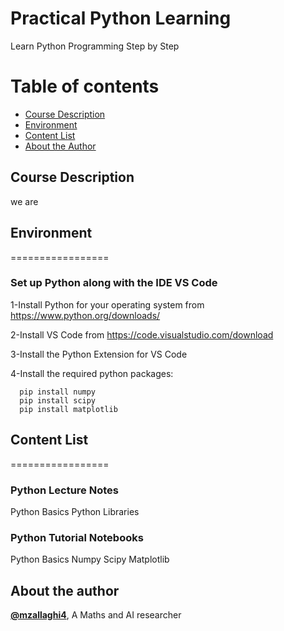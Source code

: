 # Practical Python Learning
Learn Python Programming Step by Step

Table of contents
=================

<!--ts-->
* [Course Description](#course-description)
* [Environment](#environment)
* [Content List](#content-list)
* [About the Author](#about-the-author)
<!--te-->

## Course Description
we are

## Environment
=================
### Set up Python along with the IDE VS Code
1-Install Python for your operating system from  https://www.python.org/downloads/

2-Install VS Code from https://code.visualstudio.com/download 

3-Install the Python Extension for VS Code

4-Install the required python packages:

      pip install numpy
      pip install scipy
      pip install matplotlib




## Content List
=================
### Python Lecture Notes
 Python Basics
 Python Libraries


### Python Tutorial Notebooks
 Python Basics
 Numpy
 Scipy
 Matplotlib



## About the author
[**@mzallaghi4**](https://twitter.com/MehdiZallaghi), A Maths and AI researcher 

